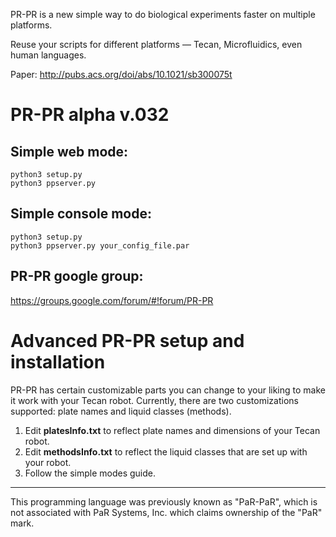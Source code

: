 PR-PR is a new simple way to do biological experiments faster on multiple platforms.

Reuse your scripts for different platforms — Tecan, Microfluidics, even human languages.

Paper: http://pubs.acs.org/doi/abs/10.1021/sb300075t

PR-PR alpha v.032
==================

Simple web mode:
------------------

	python3 setup.py
	python3 ppserver.py

Simple console mode:
------------------

	python3 setup.py
	python3 ppserver.py your_config_file.par

PR-PR google group:
------------------

https://groups.google.com/forum/#!forum/PR-PR



Advanced PR-PR setup and installation
==================

PR-PR has certain customizable parts you can change to your liking to make it work with your Tecan robot.
Currently, there are two customizations supported: plate names and liquid classes (methods).


1. Edit **platesInfo.txt** to reflect plate names and dimensions of your Tecan robot.
2. Edit **methodsInfo.txt** to reflect the liquid classes that are set up with your robot.
3. Follow the simple modes guide.

----
This programming language was previously known as "PaR-PaR", which is not associated with PaR Systems, Inc. which claims ownership of the "PaR" mark.